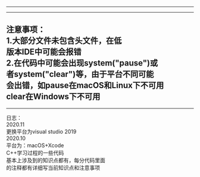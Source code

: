 -----------------------------------  
-----------------------------------  
注意事项：  
1.大部分文件未包含<string>头文件，在低  
版本IDE中可能会报错  
2.在代码中可能会出现system("pause")或  
者system("clear")等，由于平台不同可能  
会出错，如pause在macOS和Linux下不可用  
clear在Windows下不可用  
-----------------------------------  
-----------------------------------  
日志：  
2020.11  
更换平台为visual studio 2019  
2020.10  
平台为：macOS+Xcode  
C++学习过程的一些代码  
基本上涉及到的知识点都有，每分代码里面  
的注释都有详细写当前知识点和注意事项  
